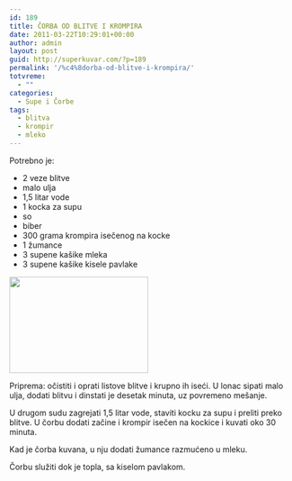```yaml
---
id: 189
title: ČORBA OD BLITVE I KROMPIRA
date: 2011-03-22T10:29:01+00:00
author: admin
layout: post
guid: http://superkuvar.com/?p=189
permalink: '/%c4%8dorba-od-blitve-i-krompira/'
totvreme:
  - ""
categories:
  - Supe i Čorbe
tags:
  - blitva
  - krompir
  - mleko
---
```

Potrebno je:

  * 2 veze blitve
  * malo ulja
  * 1,5 litar vode
  * 1 kocka za supu
  * so
  * biber
  * 300 grama krompira isečenog na kocke
  * 1 žumance
  * 3 supene kašike mleka
  * 3 supene kašike kisele pavlake

<img class="alignnone size-full wp-image-796" title="corbablitvakrompir" src="//superkuvar.com/wp-content/uploads/2011/03/corbablitvakrompir1-e1306826538671.jpg" alt="" width="247" height="171" /> 

Priprema: očistiti i oprati listove blitve i krupno ih iseći. U lonac sipati malo ulja, dodati blitvu i dinstati je desetak minuta, uz povremeno mešanje.

U drugom sudu zagrejati 1,5 litar vode, staviti kocku za supu i preliti preko blitve. U čorbu dodati začine i krompir isečen na kockice i kuvati oko 30 minuta.

Kad je čorba kuvana, u nju dodati žumance razmućeno u mleku.

Čorbu služiti dok je topla, sa kiselom pavlakom.